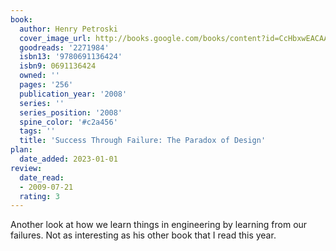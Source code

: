 ```yaml
---
book:
  author: Henry Petroski
  cover_image_url: http://books.google.com/books/content?id=CcHbxwEACAAJ&printsec=frontcover&img=1&zoom=1&source=gbs_api
  goodreads: '2271984'
  isbn13: '9780691136424'
  isbn9: 0691136424
  owned: ''
  pages: '256'
  publication_year: '2008'
  series: ''
  series_position: '2008'
  spine_color: '#c2a456'
  tags: ''
  title: 'Success Through Failure: The Paradox of Design'
plan:
  date_added: 2023-01-01
review:
  date_read:
  - 2009-07-21
  rating: 3
---
```

Another look at how we learn things in engineering by learning from our failures. Not as interesting as his other book that I read this year.
